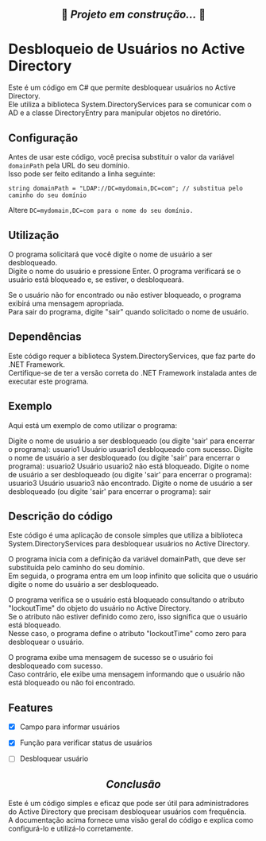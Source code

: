 <h2 align="center"> 
	🚧  <em>Projeto em construção...</em>  🚧
</h2>

# Desbloqueio de Usuários no Active Directory

Este é um código em C# que permite desbloquear usuários no Active Directory. <br>
Ele utiliza a biblioteca System.DirectoryServices para se comunicar com o AD e a classe DirectoryEntry para manipular objetos no diretório.<br>

## Configuração

Antes de usar este código, você precisa substituir o valor da variável `domainPath` pela URL do seu domínio. <br>
Isso pode ser feito editando a linha seguinte:
```
string domainPath = "LDAP://DC=mydomain,DC=com"; // substitua pelo caminho do seu domínio
```
Altere ```DC=mydomain,DC=com para o nome do seu domínio.```

## Utilização

O programa solicitará que você digite o nome de usuário a ser desbloqueado. <br>
Digite o nome do usuário e pressione Enter. O programa verificará se o usuário está bloqueado e, se estiver, o desbloqueará.<br>

Se o usuário não for encontrado ou não estiver bloqueado, o programa exibirá uma mensagem apropriada.<br>
Para sair do programa, digite "sair" quando solicitado o nome de usuário.<br>

## Dependências 

Este código requer a biblioteca System.DirectoryServices, que faz parte do .NET Framework. <br>
Certifique-se de ter a versão correta do .NET Framework instalada antes de executar este programa.<br>

## Exemplo

Aqui está um exemplo de como utilizar o programa:

Digite o nome de usuário a ser desbloqueado (ou digite 'sair' para encerrar o programa): usuario1
Usuário usuario1 desbloqueado com sucesso.
Digite o nome de usuário a ser desbloqueado (ou digite 'sair' para encerrar o programa): usuario2
Usuário usuario2 não está bloqueado.
Digite o nome de usuário a ser desbloqueado (ou digite 'sair' para encerrar o programa): usuario3
Usuário usuario3 não encontrado.
Digite o nome de usuário a ser desbloqueado (ou digite 'sair' para encerrar o programa): sair

## Descrição do código

Este código é uma aplicação de console simples que utiliza a biblioteca System.DirectoryServices para desbloquear usuários no Active Directory.<br>

O programa inicia com a definição da variável domainPath, que deve ser substituída pelo caminho do seu domínio. <br>
Em seguida, o programa entra em um loop infinito que solicita que o usuário digite o nome do usuário a ser desbloqueado.<br>

O programa verifica se o usuário está bloqueado consultando o atributo "lockoutTime" do objeto do usuário no Active Directory. <br>
Se o atributo não estiver definido como zero, isso significa que o usuário está bloqueado. <br>
Nesse caso, o programa define o atributo "lockoutTime" como zero para desbloquear o usuário.<br>

O programa exibe uma mensagem de sucesso se o usuário foi desbloqueado com sucesso. <br>
Caso contrário, ele exibe uma mensagem informando que o usuário não está bloqueado ou não foi encontrado.<br>


## Features

- [x] Campo para informar usuários
- [x] Função para verificar status de usuários
- [ ] Desbloquear usuário


<h2 align="center"> 
	<em>Conclusão</em>
</h2>

Este é um código simples e eficaz que pode ser útil para administradores do Active Directory que precisam desbloquear usuários com frequência.<br> 
A documentação acima fornece uma visão geral do código e explica como configurá-lo e utilizá-lo corretamente.<br>
